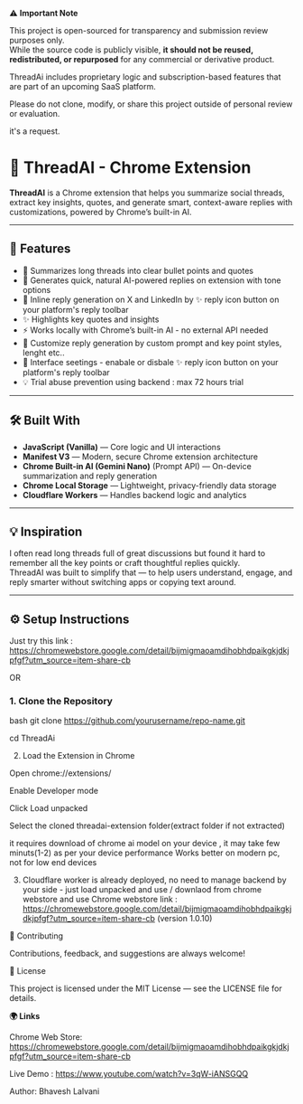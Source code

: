 ⚠️ **Important Note**

This project is open-sourced for transparency and submission review purposes only.  
While the source code is publicly visible, **it should not be reused, redistributed, or repurposed** for any commercial or derivative product.

ThreadAi includes proprietary logic and subscription-based features that are part of an upcoming SaaS platform.

Please do not clone, modify, or share this project outside of personal review or evaluation. 

it's a request.


# 🧠 ThreadAI - Chrome Extension

**ThreadAI** is a Chrome extension that helps you summarize social threads, extract key insights, quotes, and generate smart, context-aware replies with customizations, powered by Chrome’s built-in AI.

---

## 🚀 Features

- 🧾 Summarizes long threads into clear bullet points and quotes
- 💬 Generates quick, natural AI-powered replies on extension with tone options 
- 💬 Inline reply generation on X and LinkedIn by ✨ reply icon button on your platform's reply toolbar 
- ✨ Highlights key quotes and insights  
- ⚡ Works locally with Chrome’s built-in AI - no external API needed  
- 💾 Customize reply generation by custom prompt and key point styles, lenght etc.. 
- 💾 Interface seetings - enabale or disbale ✨ reply icon button on your platform's reply toolbar 
- 💡 Trial abuse prevention using backend : max 72 hours trial 

---

## 🛠️ Built With

- **JavaScript (Vanilla)** — Core logic and UI interactions  
- **Manifest V3** — Modern, secure Chrome extension architecture  
- **Chrome Built-in AI (Gemini Nano)** (Prompt API) — On-device summarization and reply generation  
- **Chrome Local Storage** — Lightweight, privacy-friendly data storage  
- **Cloudflare Workers** — Handles backend logic and analytics  

---

## 💡 Inspiration

I often read long threads full of great discussions but found it hard to remember all the key points or craft thoughtful replies quickly.  
ThreadAI was built to simplify that — to help users understand, engage, and reply smarter without switching apps or copying text around.

---

## ⚙️ Setup Instructions

Just try this link : https://chromewebstore.google.com/detail/bijmigmaoamdihobhdpaikgkjdkjpfgf?utm_source=item-share-cb

OR

### 1. Clone the Repository
bash
git clone https://github.com/yourusername/repo-name.git

cd ThreadAi

2. Load the Extension in Chrome

Open chrome://extensions/

Enable Developer mode

Click Load unpacked

Select the cloned threadai-extension folder(extract folder if not extracted)

it requires download of chrome ai model on your device , it may take few minuts(1-2) as per your device performance
Works better on modern pc, not for low end devices


3. Cloudflare worker is already deployed, no need to manage backend by your side - just load unpacked and use / downlaod from chrome webstore and use 
Chrome webstore link : https://chromewebstore.google.com/detail/bijmigmaoamdihobhdpaikgkjdkjpfgf?utm_source=item-share-cb
(version 1.0.10)


🤝 Contributing

Contributions, feedback, and suggestions are always welcome!

📜 License

This project is licensed under the MIT License — see the LICENSE
 file for details.

**🌍 Links**

Chrome Web Store: https://chromewebstore.google.com/detail/bijmigmaoamdihobhdpaikgkjdkjpfgf?utm_source=item-share-cb

Live Demo  : https://www.youtube.com/watch?v=3qW-iANSGQQ

Author: Bhavesh Lalvani
